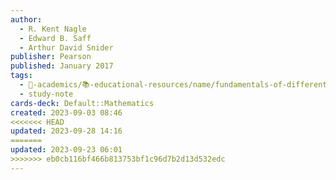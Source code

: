 ```yaml
---
author:
  - R. Kent Nagle
  - Edward B. Saff
  - Arthur David Snider
publisher: Pearson
published: January 2017
tags:
  - 🔴-academics/📚-educational-resources/name/fundamentals-of-differential-equations-and-boundary-value-problems
  - study-note
cards-deck: Default::Mathematics
created: 2023-09-03 08:46
<<<<<<< HEAD
updated: 2023-09-28 14:16
=======
updated: 2023-09-23 06:01
>>>>>>> eb0cb116bf466b813753bf1c96d7b2d13d532edc
---
```

